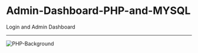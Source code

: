 # Admin-Dashboard-PHP-and-MYSQL
Login and Admin Dashboard

<hr>

![PHP-Background](https://user-images.githubusercontent.com/106210675/218624238-8f067aa1-aee2-43f0-b276-2998dcd36201.png)